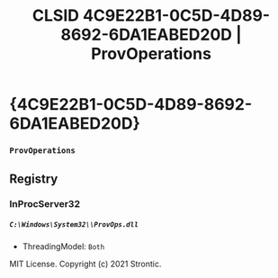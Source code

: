 ﻿---
title: "CLSID 4C9E22B1-0C5D-4D89-8692-6DA1EABED20D | ProvOperations"
excerpt: What is COM-Object CLSID 4C9E22B1-0C5D-4D89-8692-6DA1EABED20D?
---

# {4C9E22B1-0C5D-4D89-8692-6DA1EABED20D}

### `ProvOperations`

## Registry


### InProcServer32

##### `C:\Windows\System32\\ProvOps.dll`
* ThreadingModel: `Both`

MIT License. Copyright (c) 2021 Strontic.


